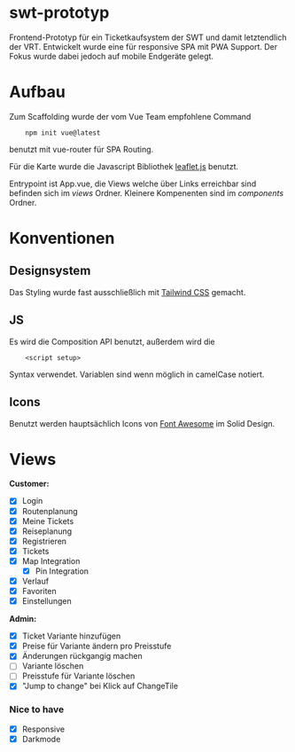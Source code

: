 # swt-prototyp

Frontend-Prototyp für ein Ticketkaufsystem der SWT und damit letztendlich der VRT. Entwickelt wurde eine für responsive SPA mit PWA Support. Der Fokus wurde dabei jedoch auf mobile Endgeräte gelegt.

# Aufbau

Zum Scaffolding wurde der vom Vue Team empfohlene Command

        npm init vue@latest

benutzt mit vue-router für SPA Routing.

Für die Karte wurde die Javascript Bibliothek [leaflet.js](https://leafletjs.com) benutzt.

Entrypoint ist App.vue, die Views welche über Links erreichbar sind befinden sich im _views_ Ordner. Kleinere Kompenenten sind im _components_ Ordner.

# Konventionen

## Designsystem

Das Styling wurde fast ausschließlich mit [Tailwind CSS](https://tailwindcss.com/) gemacht.

## JS

Es wird die Composition API benutzt, außerdem wird die

        <script setup>

Syntax verwendet.
Variablen sind wenn möglich in camelCase notiert.

## Icons

Benutzt werden hauptsächlich Icons von [Font Awesome](https://fontawesome.com/) im Solid Design.

# Views

__Customer:__

- [x] Login
- [x] Routenplanung
- [x] Meine Tickets
- [x] Reiseplanung
- [x] Registrieren
- [x] Tickets
- [x] Map Integration
  - [x] Pin Integration
- [x] Verlauf
- [x] Favoriten
- [x] Einstellungen

__Admin:__
- [x] Ticket Variante hinzufügen
- [x] Preise für Variante ändern pro Preisstufe
- [x] Änderungen rückgangig machen
- [ ] Variante löschen
- [ ] Preisstufe für Variante löschen 
- [x] "Jump to change" bei Klick auf ChangeTile

### Nice to have

- [x] Responsive
- [x] Darkmode
